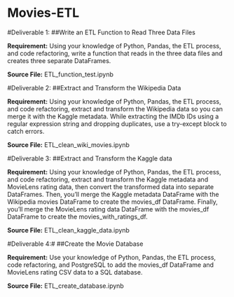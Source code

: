 # Movies-ETL

#Deliverable 1: 
##Write an ETL Function to Read Three Data Files

**Requirement:**
Using your knowledge of Python, Pandas, the ETL process, and code refactoring, write a function that reads in the three data files and creates three separate DataFrames.

**Source File:**
ETL\_function\_test.ipynb

#Deliverable 2:
##Extract and Transform the Wikipedia Data

**Requirement:**
Using your knowledge of Python, Pandas, the ETL process, and code refactoring, extract and transform the Wikipedia data so you can merge it with the Kaggle metadata. While extracting the IMDb IDs using a regular expression string and dropping duplicates, use a try-except block to catch errors.

**Source File:**
ETL\_clean_wiki\_movies.ipynb


#Deliverable 3:
##Extract and Transform the Kaggle data

**Requirement:**
Using your knowledge of Python, Pandas, the ETL process, and code refactoring, extract and transform the Kaggle metadata and MovieLens rating data, then convert the transformed data into separate DataFrames. Then, you’ll merge the Kaggle metadata DataFrame with the Wikipedia movies DataFrame to create the movies_df DataFrame. Finally, you’ll merge the MovieLens rating data DataFrame with the movies_df DataFrame to create the movies_with_ratings_df.

**Source File:**
ETL\_clean\_kaggle\_data.ipynb

#Deliverable 4:#
##Create the Movie Database

**Requirement:** Use your knowledge of Python, Pandas, the ETL process, code refactoring, and PostgreSQL to add the movies_df DataFrame and MovieLens rating CSV data to a SQL database.

**Source File:** 
ETL\_create\_database.ipynb